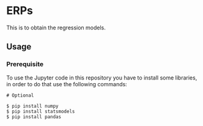 # ERPs

This is to obtain the regression models. 

## Usage

### Prerequisite

To use the Jupyter code in this repository you have to install some libraries, in order to do that use the following commands:

```
# Optional

$ pip install numpy
$ pip install statsmodels
$ pip install pandas

```
